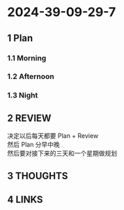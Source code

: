 # 2024-39-09-29-7

## 1 Plan

### 1.1 Morning

### 1.2 Afternoon

### 1.3 Night

## 2 REVIEW

决定以后每天都要 Plan + Review  
然后 Plan 分早中晚  
然后要对接下来的三天和一个星期做规划

## 3 THOUGHTS

## 4 LINKS
